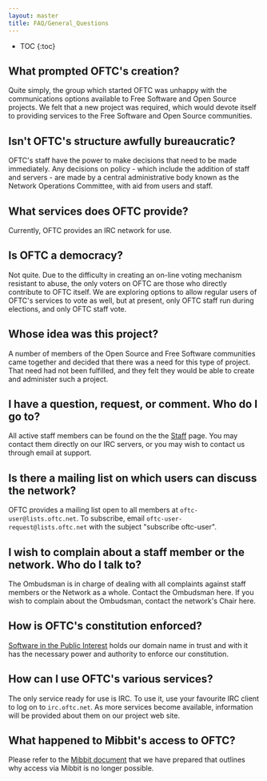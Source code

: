 ```yaml
---
layout: master
title: FAQ/General_Questions
---
```

* TOC
{:toc}

## What prompted OFTC's creation? ##

Quite simply, the group which started OFTC was unhappy with the communications
options available to Free Software and Open Source projects. We felt that a new
project was required, which would devote itself to providing services to the
Free Software and Open Source communities.

## Isn't OFTC's structure awfully bureaucratic? ##

OFTC's staff have the power to make decisions that need to be made immediately.
Any decisions on policy - which include the addition of staff and servers - are
made by a central administrative body known as the Network Operations Committee,
with aid from users and staff.

## What services does OFTC provide? ##

Currently, OFTC provides an IRC network for use.

## Is OFTC a democracy? ##

Not quite. Due to the difficulty in creating an on-line voting mechanism
resistant to abuse, the only voters on OFTC are those who directly contribute to
OFTC itself. We are exploring options to allow regular users of OFTC's services
to vote as well, but at present, only OFTC staff run during elections, and only
OFTC staff vote.

## Whose idea was this project? ##

A number of members of the Open Source and Free Software communities came
together and decided that there was a need for this type of project. That need
had not been fulfilled, and they felt they would be able to create and
administer such a project.

## I have a question, request, or comment. Who do I go to? ##

All active staff members can be found on the the [Staff](/staff) page. You may
contact them directly on our IRC servers, or you may wish to contact us through
email at support.

## Is there a mailing list on which users can discuss the network? ##

OFTC provides a mailing list open to all members at `oftc-user@lists.oftc.net`.
To subscribe, email `oftc-user-request@lists.oftc.net` with the subject "subscribe
oftc-user".

## I wish to complain about a staff member or the network. Who do I talk to? ##

The Ombudsman is in charge of dealing with all complaints against staff members
or the Network as a whole. Contact the Ombudsman here. If you wish to complain
about the Ombudsman, contact the network's Chair here.

## How is OFTC's constitution enforced? ##

[Software in the Public Interest](http://www.spi-inc.org/) holds our domain name
in trust and with it has the necessary power and authority to enforce our
constitution.

## How can I use OFTC's various services? ##

The only service ready for use is IRC. To use it, use your favourite IRC client
to log on to `irc.oftc.net`. As more services become available, information will
be provided about them on our project web site.

## What happened to Mibbit's access to OFTC? ##

Please refer to the [Mibbit document](/Mibbit) that we have prepared that outlines why access via Mibbit is no longer possible.
